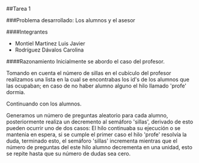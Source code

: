 ##Tarea 1

###Problema desarrollado: Los alumnos y el asesor

####Integrantes 

- Montiel Martinez Luis Javier
- Rodríguez Dávalos Carolina

####Razonamiento
Inicialmente se abordo el caso del profesor. 

Tomando en cuenta el número de sillas en el cubículo del profesor realizamos una lista en la cual se encontrabas los id's de los alumnos que las ocupaban; en caso de no haber alumno alguno el hilo llamado 'profe' dormia.

Continuando con los alumnos. 

Generamos un número de preguntas aleatorio para cada alumno, posteriormente realiza un decremento al semáforo 'sillas', derivado de esto pueden ocurrir uno de dos casos: El hilo continuaba su ejecución o se mantenia en espera, si se cumple el primer caso el hilo 'profe' resolvía la duda, terminado esto, el semáforo 'sillas' incrementa mientras que el número de preguntas del este hilo alumno decrementa en una unidad, esto se repite hasta que su número de dudas sea cero.   

   
